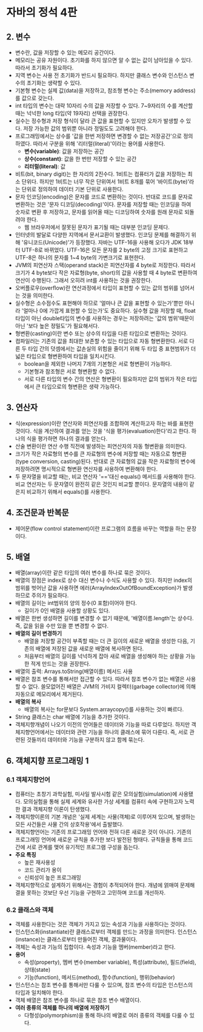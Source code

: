 # 자바의 정석 4판

## 2. 변수

- 변수란, 값을 저장할 수 있는 메모리 공간이다.
- 메모리는 공유 자원이다. 초기화를 하지 않으면 알 수 없는 값이 남아있을 수 있다. 따라서 초기화가 필요하다.
- 지역 변수는 사용 전 초기화가 반드시 필요하다. 하지만 클래스 변수와 인스턴스 변수의 초기화는 생략할 수 있다.
- 기본형 변수는 실제 값(data)을 저장하고, 참조형 변수는 주소(memory address)를 값으로 갖는다.
- int 타입의 변수는 대략 10자리 수의 값을 저장할 수 있다. 7~9자리의 수를 계산할 때는 넉넉한 long 타입(약 19자리) 선택을 권장한다.
- 실수는 정수형과 저장 형식이 달라 큰 값을 표현할 수 있지만 오차가 발생할 수 있다. 저장 가능한 값의 범위뿐 아니라 정밀도도 고려해야 한다.
- 프로그래밍에서는 상수를 '값을 한번 저장하면 변경할 수 없는 저장공간'으로 정의하였다. 따라서 구분을 위해 '리터럴(literal)'이라는 용어를 사용한다.
    - **변수(variable)**: 값을 저장하는 공간
    - **상수(constant)**: 값을 한 번만 저장할 수 있는 공간
    - **리터럴(literal)**: 값
- 비트(bit, binary digit)는 한 자리의 2진수다. 1비트는 컴퓨터가 값을 저장하는 최소 단위다. 하지만 1비트는 너무 작은 단위여서 1비트 8개를 묶어 '바이트(byte)'라는 단위로 정의하여 데이터
  기본 단위로 사용한다.
- 문자 인코딩(encoding)은 문자를 코드로 변환하는 것이다. 반대로 코드를 문자로 변환하는 것은 '문자 디코딩(decoding)'이다. 문자를 저장할 때는 인코딩을 하여 숫자로 변환 후 저장하고, 문자를
  읽어올 때는 디코딩하여 숫자를 원래 문자로 되돌려야 한다.
    - 웹 브라우저에서 잘못된 문자가 표기될 때는 대부분 인코딩 문제다.
- 인터넷의 발달로 다양한 지역에서 문서교환이 발생했다. 인코딩 문제를 해결하기 위해 '유니코드(Unicode)'가 등장했다. 자바는 UTF-16을 사용해 오다가 JDK 18부터 UTF-8로 바뀌었다. UTF-16은
  모든 문자를 2 byte의 고정 크기로 표현하고 UTF-8은 하나의 문자를 1~4 byte의 가변크기로 표현한다.
- JVM의 피연산자 스택(operand stack)은 피연산자를 4 byte로 저장한다. 따라서 크기가 4 byte보다 작은 자료형(byte, short)의 값을 사용할 때 4 byte로 변환하여 연산이 수행된다.
  그래서 오히려 int를 사용하는 것을 권장한다.
- 오버플로우(overflow)란 연산과정에서 타입이 표현할 수 있는 값의 범위를 넘어서는 것을 의미한다.
- 실수형은 소수점수도 표현해야 하므로 '얼마나 큰 값을 표현할 수 있는가'뿐만 아니라 '얼마나 0에 가깝게 표현할 수 있는가'도 중요하다. 실수형 값을 저장할 때, float타입이 아닌 double타입의 변수를
  사용하는 경우는 저장하려는 '값의 범위'때문이 아닌 '보다 높은 정밀도'가 필요해서다.
- 형변환(casting)이란 변수 또는 상수의 타입을 다른 타입으로 변환하는 것이다.
- 컴파일러는 기존의 값을 최대한 보존할 수 있는 타입으로 자동 형변환한다. 서로 다른 두 타입 간의 덧셈에서는 값손실의 위험을 줄이기 위해 두 타입 중 표현범위가 더 넓은 타입으로 형변환하여 타입을 일치시킨다.
    - boolean을 제외한 나머지 7개의 기본형은 서로 형변환이 가능하다.
    - 기본형과 참조형은 서로 형변환할 수 없다.
    - 서로 다른 타입의 변수 간의 연산은 형변환이 필요하지만 값의 범위가 작은 타입에서 큰 타입으로의 형변환은 생략 가능하다.

## 3. 연산자

- 식(expression)이란 연산자와 피연산자를 조합하여 계산하고자 하는 바를 표현한 것이다. 식을 계산하여 결과를 얻는 것을 '식을 평가(evaluation)한다'라고 한다. 하나의 식을 평가하면 하나의 결과를
  얻는다.
- 산술 변환이란 연산 수행 직전에 발생하는 피연산자의 자동 형변환을 의미한다.
- 크기가 작은 자료형의 변수를 큰 자료형의 변수에 저장할 때는 자동으로 형변환(type conversion, casting)된다. 반대로 큰 자료형의 값을 작은 자료형의 변수에 저장하려면 명시적으로 형변환 연산자를
  사용하여 변환해야 한다.
- 두 문자열을 비교할 때는, 비교 연산자 '=='대신 equals() 메서드를 사용해야 한다. 비교 연산자는 두 문자열이 완전히 같은 것인지 비교할 뿐이다. 문자열의 내용이 같은지 비교하기 위해서 equals()를
  사용한다.

## 4. 조건문과 반복문

- 제어문(flow control statement)이란 프로그램의 흐름을 바꾸는 역할을 하는 문장이다.

## 5. 배열

- 배열(array)이란 같은 타입의 여러 변수를 하나로 묶은 것이다.
- 배열의 장점은 index로 상수 대신 변수나 수식도 사용할 수 있다. 하지만 index의 범위를 벗어난 값을 사용하면 에러(ArrayIndexOutOfBoundException)가 발생하므로 주의가 필요하다.
- 배열의 길이는 int범위의 양의 정수(0 포함)이어야 한다.
    - 길이가 0인 배열을 사용할 상황도 있다.
- 배열은 한번 생성하면 길이를 변경할 수 없기 때문에, '배열이름.length'는 상수다. 즉, 값을 읽을 수만 있을 뿐 변경할 수 없다.
- **배열의 길이 변경하기**
    - 배열을 저장할 공간이 부족할 때는 더 큰 길이의 새로운 배열을 생성한 다음, 기존의 배열에 저장된 값을 새로운 배열에 복사하면 된다.
    - 처음부터 배열의 길이를 넉넉하게 잡아 새로 배열을 생성해야 하는 상황을 가능한 적게 만드는 것을 권장한다.
- 배열의 출력: Arrays.toString(배열이름) 메서드 사용
- 배열은 참조 변수를 통해서만 접근할 수 있다. 따라서 참조 변수가 없는 배열은 사용할 수 없다. 쓸모없어진 배열은 JVM의 가비지 컬렉터(garbage collector)에 의해 자동으로 메모리에서 제거된다.
- **배열의 복사**
    - 배열의 복사는 for문보다 System.arraycopy()를 사용하는 것이 빠르다.
- String 클래스는 char 배열에 기능을 추가한 것이다.
- 객체지향개념이 나오기 이전의 언어들은 데이터와 기능을 따로 다루었다. 하지만 객체지향언어에서는 데이터와 관련 기능을 하나의 클래스에 묶어 다룬다.
  즉, 서로 관련된 것들끼리 데이터와 기능을 구분하지 않고 함께 묶는다.

## 6. 객체지향 프로그래밍 1

### 6.1 객체지향언어

- 컴퓨터는 초창기 과학실험, 미사일 발사시험 같은 모의실험(simulation)에 사용됐다. 모의실험을 통해 실제 세계와 유사한 가상 세계를 컴퓨터 속에 구현하고자 노력한 결과 객체지향 이론이 탄생했다.
- 객체지향이론의 기본 개념은 '실제 세계는 사물(객체)로 이루어져 있으며, 발생하는 모든 사건들은 사물 간의 상호작용'에서 출발했다.
- 객체지향언어는 기존의 프로그래밍 언어와 전혀 다른 새로운 것이 아니다. 기존의 프로그래밍 언어에 새로운 규칙을 추가한 보다 발전된 형태다. 규칙들을 통해 코드 간에 서로 관계를 맺어 유기적인
  프로그램 구성을 돕는다.
- **주요 특징**
    - 높은 재사용성
    - 코드 관리가 용이
    - 신뢰성이 높은 프로그래밍
- 객체지향적으로 설계하기 위해서는 경험이 추적되어야 한다. 개념에 얽매여 문제해결을 못하는 것보단 우선 기능을 구현하고 고민하며 코드를 개선하자.

### 6.2 클래스와 객체

- 객체를 사용한다는 것은 객체가 가지고 있는 속성과 기능을 사용하다는 것이다.
- 인스턴스화(instantiate)란 클래스로부터 객체를 만드는 과정을 의미한다. 인스턴스(instance)는 클래스로부터 만들어진 객체, 결과물이다.
- 객체는 속성과 기능의 집합이다. 속성과 기능을 멤버(member)라고 한다.
- **용어**
    - 속성(property), 멤버 변수(member variable), 특성(attribute), 필드(field), 상태(state)
    - 기능(function), 메서드(method), 함수(function), 행위(behavior)
- 인스턴스는 참조 변수를 통해서만 다룰 수 있으며, 참조 변수의 타입은 인스턴스의 타입과 일치해야 한다.
- 객체 배열은 참조 변수를 하나로 묶은 참조 변수 배열이다.
- **여러 종류의 객체를 하나의 배열에 저장하기**
    - 다형성(polymorphism)을 통해 하나의 배열로 여러 종류의 객체를 다룰 수 있다.
